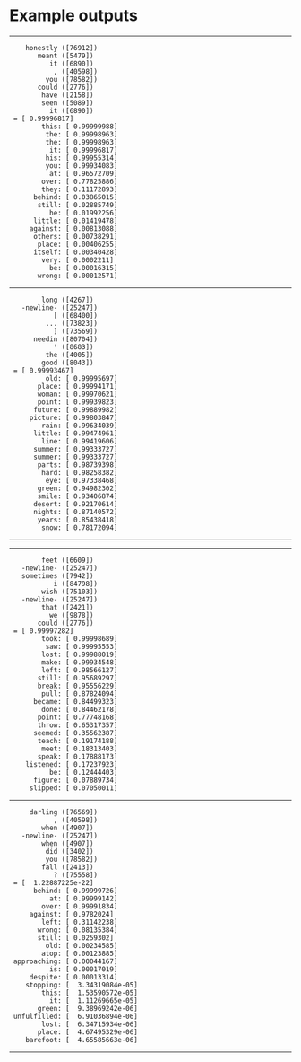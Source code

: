 # Example outputs


---
        honestly ([76912])
           meant ([5479])
              it ([6890])
               , ([40598])
             you ([78582])
           could ([2776])
            have ([2158])
            seen ([5089])
              it ([6890])
     = [ 0.99996817]
            this: [ 0.99999988]
             the: [ 0.99998963]
             the: [ 0.99998963]
              it: [ 0.99996817]
             his: [ 0.99955314]
             you: [ 0.99934083]
              at: [ 0.96572709]
            over: [ 0.77825886]
            they: [ 0.11172893]
          behind: [ 0.03865015]
           still: [ 0.02885749]
              he: [ 0.01992256]
          little: [ 0.01419478]
         against: [ 0.00813088]
          others: [ 0.00738291]
           place: [ 0.00406255]
          itself: [ 0.00340428]
            very: [ 0.0002211]
              be: [ 0.00016315]
           wrong: [ 0.00012571]
---
            long ([4267])
       -newline- ([25247])
               [ ([68400])
             ... ([73823])
               ] ([73569])
          needin ([80704])
               ' ([8683])
             the ([4005])
            good ([8043])
     = [ 0.99993467]
             old: [ 0.99995697]
           place: [ 0.99994171]
           woman: [ 0.99970621]
           point: [ 0.99939823]
          future: [ 0.99889982]
         picture: [ 0.99803847]
            rain: [ 0.99634039]
          little: [ 0.99474961]
            line: [ 0.99419606]
          summer: [ 0.99333727]
          summer: [ 0.99333727]
           parts: [ 0.98739398]
            hard: [ 0.98258382]
             eye: [ 0.97338468]
           green: [ 0.94982302]
           smile: [ 0.93406874]
          desert: [ 0.92170614]
          nights: [ 0.87140572]
           years: [ 0.85438418]
            snow: [ 0.78172094]
---
---
            feet ([6609])
       -newline- ([25247])
       sometimes ([7942])
               i ([84798])
            wish ([75103])
       -newline- ([25247])
            that ([2421])
              we ([9878])
           could ([2776])
     = [ 0.99997282]
            took: [ 0.99998689]
             saw: [ 0.99995553]
            lost: [ 0.99988019]
            make: [ 0.99934548]
            left: [ 0.98566127]
           still: [ 0.95689297]
           break: [ 0.95556229]
            pull: [ 0.87824094]
          became: [ 0.84499323]
            done: [ 0.84462178]
           point: [ 0.77748168]
           throw: [ 0.65317357]
          seemed: [ 0.35562387]
           teach: [ 0.19174188]
            meet: [ 0.18313403]
           speak: [ 0.17888173]
        listened: [ 0.17237923]
              be: [ 0.12444403]
          figure: [ 0.07889734]
         slipped: [ 0.07050011]
---
         darling ([76569])
               , ([40598])
            when ([4907])
       -newline- ([25247])
            when ([4907])
             did ([3402])
             you ([78582])
            fall ([2413])
               ? ([75558])
     = [  1.22887225e-22]
          behind: [ 0.99999726]
              at: [ 0.99999142]
            over: [ 0.99991834]
         against: [ 0.9782024]
            left: [ 0.31142238]
           wrong: [ 0.08135384]
           still: [ 0.0259302]
             old: [ 0.00234585]
            atop: [ 0.00123885]
     approaching: [ 0.00044167]
              is: [ 0.00017019]
         despite: [ 0.00013314]
        stopping: [  3.34319084e-05]
            this: [  1.53590572e-05]
              it: [  1.11269665e-05]
           green: [  9.38969242e-06]
     unfulfilled: [  6.91036894e-06]
            lost: [  6.34715934e-06]
           place: [  4.67495329e-06]
        barefoot: [  4.65585663e-06]
---